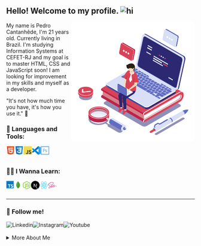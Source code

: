 

## Hello! Welcome to my profile. <img src="https://user-images.githubusercontent.com/1303154/88677602-1635ba80-d120-11ea-84d8-d263ba5fc3c0.gif" width="8px" alt="hi">

<img align="right" src="img/vetor.png" width="330"/>

My name is Pedro Cantanhêde, I'm 21 years old. Currently living in Brazil. I'm studying Information Systems at CEFET-RJ and my goal is to master HTML, CSS and JavaScript soon! I am looking for improvement in my skills and myself as a developer.

"It's not how much time you have, it's how you use it." 💭

### 🚀 Languages and Tools:

[<img align="left" alt="HTML" width="23px" src="https://raw.githubusercontent.com/devicons/devicon/master/icons/html5/html5-original.svg" />][html]
[<img align="left" alt="CSS" width="23px" src="https://raw.githubusercontent.com/devicons/devicon/master/icons/css3/css3-original.svg" />][css]
[<img align="left" alt="JS" width="23px" src="https://raw.githubusercontent.com/devicons/devicon/master/icons/javascript/javascript-original.svg" />][js]
[<img align="left" alt="Visual Studio Code" width="23px" src="https://raw.githubusercontent.com/github/explore/80688e429a7d4ef2fca1e82350fe8e3517d3494d/topics/visual-studio-code/visual-studio-code.png" />][visualstudiocode]
[<img align="left" alt="Visual Studio Code" width="23px" src="https://raw.githubusercontent.com/devicons/devicon/master/icons/photoshop/photoshop-line.svg" />][photoshop]

<br >
<br >

### ✍🏻 I Wanna Learn:
[<img align="left" src="https://raw.githubusercontent.com/devicons/devicon/master/icons/typescript/typescript-original.svg" width="20px" alt="TypeScript" />][typescript]
[<img align="left" src="https://raw.githubusercontent.com/devicons/devicon/master/icons/mongodb/mongodb-original.svg" width="23px" alt="MongoDB"/>][mongodb]
[<img align="left" src="https://raw.githubusercontent.com/devicons/devicon/master/icons/nodejs/nodejs-original.svg" width="23px" alt="Node JS"/>][nodejs]
[<img align="left" src="https://raw.githubusercontent.com/devicons/devicon/master/icons/nextjs/nextjs-original.svg" width="23px" alt="Next JS"/>][nextjs]
[<img align="left" src="https://raw.githubusercontent.com/devicons/devicon/master/icons/react/react-original.svg" width="23px" alt="React JS"/>][react]
[<img align="left" src="https://raw.githubusercontent.com/devicons/devicon/master/icons/sass/sass-original.svg" width="23px" alt="SASS"/>][sass]

<br >
<br >

---



### 💬 Follow me!
[<img align="left" src="https://img.shields.io/badge/LinkedIn-0077B5?style=flat-square&logo=linkedin&logoColor=white" alt="Linkedin"/>][linkedin]
[<img align="left" src="https://img.shields.io/badge/Instagram-E4405F?style=flat-square&logo=instagram&logoColor=white" alt="Instagram"/>][instagram]
[<img align="left" src="https://img.shields.io/badge/YouTube-FF0000?style=flat-square&logo=youtube&logoColor=white" alt="Youtube"/>][youtube]

<br >
<br >

<details>
<summary>
  More About Me
</summary>
<br >

#### Github Stats
  
<div>
  <a href="https://github.com/PedroCantanhede">
  <img height="178em" src="https://github-readme-stats.vercel.app/api?username=PedroCantanhede&theme=radical&show_icons=true"/>
  <img height="178em" src="https://github-readme-stats.vercel.app/api/top-langs/?username=PedroCantanhede&layout=compact&langs_count=7&theme=radical"/>
</div>  

</details>

[html]: https://www.w3schools.com/html/
[css]: https://www.w3schools.com/css/
[js]: https://developer.mozilla.org/pt-BR/docs/Web/JavaScript
[visualstudiocode]: https://code.visualstudio.com/
[photoshop]: https://www.adobe.com/br/products/photoshop.html?sdid=KQPOM&mv=search&ef_id=Cj0KCQjw1a6EBhC0ARIsAOiTkrGLkp6SKPxcWleMGLfeWbnLeiGt3Don953-sqpycLIV-mhXmIAR4FsaAm1LEALw_wcB:G:s&s_kwcid=AL!3085!3!459896307547!e!!g!!photoshop!188192502!10077842982&gclid=Cj0KCQjw1a6EBhC0ARIsAOiTkrGLkp6SKPxcWleMGLfeWbnLeiGt3Don953-sqpycLIV-mhXmIAR4FsaAm1LEALw_wcB

[typescript]: https://www.typescriptlang.org/
[mongodb]: https://www.mongodb.com/2
[nodejs]: https://nodejs.org/en/
[nextjs]: https://nextjs.org/
[react]: https://pt-br.reactjs.org/
[sass]: https://sass-lang.com/


[youtube]: https://www.youtube.com/
[instagram]: https://www.instagram.com/pedro_cantanhede/
[linkedin]: https://www.linkedin.com/in/pedro-cantanhede/
